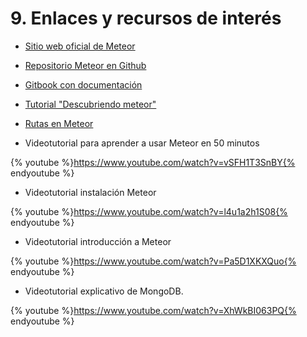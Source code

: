 # 9. Enlaces y recursos de interés

- [Sitio web oficial de Meteor](https://www.meteor.com/)

- [Repositorio Meteor en Github](https://github.com/meteor/meteor)

- [Gitbook con documentación](https://gotrecillo.gitbooks.io/meteordocumentation/content/)

- [Tutorial "Descubriendo meteor"](http://es.discovermeteor.com/chapters/introduction/)

- [Rutas en Meteor](https://www.uno-de-piera.com/rutas-en-meteor-con-iron-router/)

- Videotutorial para aprender a usar Meteor en 50 minutos

{% youtube %}https://www.youtube.com/watch?v=vSFH1T3SnBY{% endyoutube %}

- Videotutorial instalación Meteor

{% youtube %}https://www.youtube.com/watch?v=l4u1a2h1S08{% endyoutube %}

- Videotutorial introducción a Meteor

{% youtube %}https://www.youtube.com/watch?v=Pa5D1XKXQuo{% endyoutube %}

- Videotutorial explicativo de MongoDB.

{% youtube %}https://www.youtube.com/watch?v=XhWkBI063PQ{% endyoutube %}
